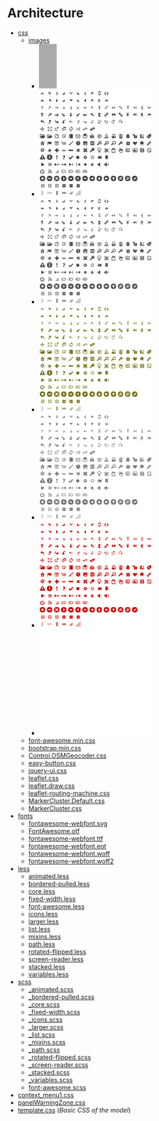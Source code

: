 # Architecture
* [css](css)
  * [images](css/images)
    * [![ui-bg_flat_0_aaaaaa_40x100.png](css/images/ui-bg_flat_0_aaaaaa_40x100.png)](css/images/ui-bg_flat_0_aaaaaa_40x100.png)
    * [![ui-icons_444444_256x240.png](css/images/ui-icons_444444_256x240.png)](css/images/ui-icons_444444_256x240.png)
    * [![ui-icons_555555_256x240.png](css/images/ui-icons_555555_256x240.png)](css/images/ui-icons_555555_256x240.png)
    * [![ui-icons_777620_256x240.png](css/images/ui-icons_777620_256x240.png)](css/images/ui-icons_777620_256x240.png)
    * [![ui-icons_777777_256x240.png](css/images/ui-icons_777777_256x240.png)](css/images/ui-icons_777777_256x240.png)
    * [![ui-icons_cc0000_256x240.png](css/images/ui-icons_cc0000_256x240.png)](css/images/ui-icons_cc0000_256x240.png)
    * [![ui-icons_ffffff_256x240.png](css/images/ui-icons_ffffff_256x240.png)](css/images/ui-icons_ffffff_256x240.png)
  * [font-awesome.min.css](css/font-awesome.min.css)
  * [bootstrap.min.css](bootstrap.min.css)
  * [Control.OSMGeocoder.css](Control.OSMGeocoder.css)
  * [easy-button.css](easy-button.css)
  * [jquery-ui.css](jquery-ui.css)
  * [leaflet.css](leaflet.css)
  * [leaflet.draw.css](leaflet.draw.css)
  * [leaflet-routing-machine.css](leaflet-routing-machine.css)
  * [MarkerCluster.Default.css](MarkerCluster.Default.css)
  * [MarkerCluster.css](MarkerCluster.css)
* [fonts](fonts)
  * [fontawesome-webfont.svg](fonts/fontawesome-webfont.svg)
  * [FontAwesome.otf](fonts/FontAwesome.otf)
  * [fontawesome-webfont.ttf](fonts/fontawesome-webfont.ttf)
  * [fontawesome-webfont.eot](fonts/fontawesome-webfont.eot)
  * [fontawesome-webfont.woff](fonts/fontawesome-webfont.woff)
  * [fontawesome-webfont.woff2](fonts/fontawesome-webfont.woff2)
* [less](less)
  * [animated.less](less/animated.less)
  * [bordered-pulled.less](less/bordered-pulled.less)
  * [core.less](less/core.less)
  * [fixed-width.less](less/fixed-width.less)
  * [font-awesome.less](less/font-awesome.less)
  * [icons.less](less/icons.less)
  * [larger.less](less/larger.less)
  * [list.less](less/list.less)
  * [mixins.less](less/mixins.less)
  * [path.less](less/path.less)
  * [rotated-flipped.less](less/rotated-flipped.less)
  * [screen-reader.less](less/screen-reader.less)
  * [stacked.less](less/stacked.less)
  * [variables.less](less/variables.less)
* [scss](scss)
  * [_animated.scss](scss/_animated.scss)
  * [_bordered-pulled.scss](scss/_bordered-pulled.scss)
  * [_core.scss](scss/_core.scss)
  * [_fixed-width.scss](scss/_fixed-width.scss)
  * [_icons.scss](scss/_icons.scss)
  * [_larger.scss](scss/_larger.scss)
  * [_list.scss](scss/_list.scss)
  * [_mixins.scss](scss/_mixins.scss)
  * [_path.scss](scss/_path.scss)
  * [_rotated-flipped.scss](scss/_rotated-flipped.scss)
  * [_screen-reader.scss](scss/_screen-reader.scss)
  * [_stacked.scss](scss/_stacked.scss)
  * [_variables.scss](scss/_variables.scss)
  * [font-awesome.scss](scss/font-awesome.scss)
* [context_menu1.css](context_menu1.css)
* [panelWarningZone.css](panelWarningZone.css)
* [template.css](template.css) (*Basic CSS of the model*)
